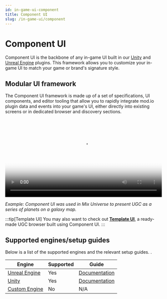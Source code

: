 ```yaml
---
id: in-game-ui-component
title: Component UI
slug: /in-game-ui/component
---
```


# Component UI

Component UI is the backbone of any in-game UI built in our [Unity](/unity) and [Unreal Engine](/unreal) plugins. This framework allows you to customize your in-game UI to match your game or brand's signature style.

## Modular UI framework 

The Component UI framework is made up of a set of specifications, UI components, and editor tooling that allow you to rapidly integrate mod.io plugin data and events into your game's UI, either directly into existing screens or in dedicated browser and discovery sections.

<video width="100%" height="auto" controls poster="/video/unreal_component_ui_mix_universe.jpg">
  <source src="/video/unreal_component_ui_mix_universe.mp4" type="video/mp4" />
</video>

*Example: Component UI was used in Mix Universe to present UGC as a series of planets on a galaxy map.*

:::tip[Template UI]
You may also want to check out **[Template UI](/in-game-ui/template)**, a ready-made UGC browser built using Component UI.
:::

## Supported engines/setup guides

Below is a list of the supported engines and the relevant setup guides. .

| Engine    | Supported | Guide |
| -------- | ------- | ------- |
| [Unreal Engine](/unreal)  | Yes    | [Documentation](/unreal/component-ui/principles)   |
| [Unity](/unity) | Yes    | [Documentation](/unity/component-ui)   |
| [Custom Engine](/cppsdk)   | No    | N/A   |
